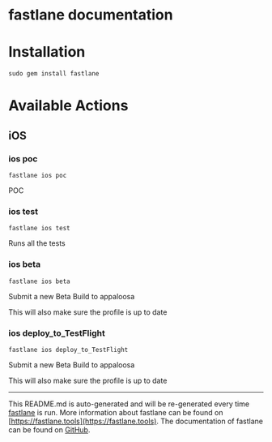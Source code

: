 fastlane documentation
================
# Installation
```
sudo gem install fastlane
```
# Available Actions
## iOS
### ios poc
```
fastlane ios poc
```
POC
### ios test
```
fastlane ios test
```
Runs all the tests
### ios beta
```
fastlane ios beta
```
Submit a new Beta Build to appaloosa

This will also make sure the profile is up to date
### ios deploy_to_TestFlight
```
fastlane ios deploy_to_TestFlight
```
Submit a new Beta Build to appaloosa

This will also make sure the profile is up to date

----

This README.md is auto-generated and will be re-generated every time [fastlane](https://fastlane.tools) is run.
More information about fastlane can be found on [https://fastlane.tools](https://fastlane.tools).
The documentation of fastlane can be found on [GitHub](https://github.com/fastlane/fastlane/tree/master/fastlane).
